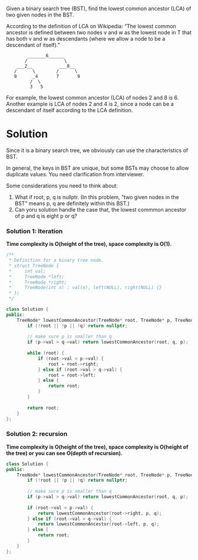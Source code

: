 Given a binary search tree (BST), find the lowest common ancestor (LCA) of two given nodes in the BST.

According to the definition of LCA on Wikipedia: “The lowest common ancestor is defined between two nodes v and w as the lowest node in T that has both v and w as descendants (where we allow a node to be a descendant of itself).”
```
        _______6______
       /              \
    ___2__          ___8__
   /      \        /      \
   0      _4       7       9
         /  \
         3   5
 ```
For example, the lowest common ancestor (LCA) of nodes 2 and 8 is 6. Another example is LCA of nodes 2 and 4 is 2, since a node can be a descendant of itself according to the LCA definition.

# Solution

Since it is a binary search tree, we obviously can use the characteristics of BST.

In general, the keys in BST are unique, but some BSTs may choose to allow duplicate values. You need clarification from interviewer.

Some considerations you need to think about:

1. What if root, p, q is nullptr. (In this problem, "two given nodes in the BST" means p, q are definitely within this BST.)
2. Can yoru solution handle the case that, the lowest commmon ancestor of p and q is eight p or q?


### Solution 1: Iteration 

__Time complexity is O(height of the tree), space complexity is O(1).__

```cpp
/**
 * Definition for a binary tree node.
 * struct TreeNode {
 *     int val;
 *     TreeNode *left;
 *     TreeNode *right;
 *     TreeNode(int x) : val(x), left(NULL), right(NULL) {}
 * };
 */

class Solution {
public:
    TreeNode* lowestCommonAncestor(TreeNode* root, TreeNode* p, TreeNode* q) {
        if (!root || !p || !q) return nullptr;
        
        // make sure p is smaller than q
        if (p->val > q->val) return lowestCommonAncestor(root, q, p);
        
        while (root) {
            if (root->val < p->val) {
                root = root->right;
            } else if (root->val > q->val) {
                root = root->left;
            } else {
                return root;
            }
        }
        
        return root;
    }
};
```

### Solution 2: recursion 

__Time complexity is O(height of the tree), space complexity is O(height of the tree) or you can see O(depth of recursion).__


```cpp
class Solution {
public:
    TreeNode* lowestCommonAncestor(TreeNode* root, TreeNode* p, TreeNode* q) {
        if (!root || !p || !q) return nullptr;
        
        // make sure p is smaller than q
        if (p->val > q->val) return lowestCommonAncestor(root, q, p);
        
        if (root->val < p->val) {
            return lowestCommonAncestor(root->right, p, q);
        } else if (root->val > q->val) {
            return lowestCommonAncestor(root->left, p, q);
        } else {
            return root;
        }
    }
};
```

